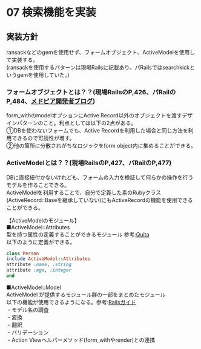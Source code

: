 # 07 検索機能を実装  
## 実装方針  
ransackなどのgemを使用せず、フォームオブジェクト、ActiveModelを使用して実装する。  
(ransackを使用するパターンは現場Railsに記載あり。パRailsではsearchkickというgemを使用していた。)  

### フォームオブジェクトとは？？(現場RailsのP,426、パRailのP,484、[メドピア開発者ブログ](https://tech.medpeer.co.jp/entry/2017/05/09/070758))  
form_withのmodelオプションにActive Record以外のオブジェクトを渡すデザインパターンのこと。利点としては以下の2点がある。  
①DBを使わないフォームでも、Active Recordを利用した場合と同じ方法を利用できるので可読性が増す。  
②他の箇所に分散されがちなロジックをform object内に集めることができる。  

### ActiveModelとは？？(現場RailsのP,427、パRailのP,477)  
DBに直接紐付かないけれども、フォームの入力を検証して何らかの操作を行うモデルを作ることできる。  
ActiveModelを利用することで、自分で定義した素のRubyクラス(ActiveRecord::Baseを継承していない)にもActiveRecordの機能を使用できることができる。  

【ActiveModelのモジュール】  
■ActiveModel::Attributes  
型を持つ属性の定義することができるモジュール
参考:[Quita](https://qiita.com/alpaca_taichou/items/bebace92f06af3f32898)  
以下のように定義ができる。  
```ruby
class Person
include ActiveModel::Attributes
attribute :name, :string
attribute :age, :integer 
end
```

■ActiveModel::Model  
ActiveModel が提供するモジュール群の一部をまとめたモジュール  
以下の機能が使用できるようになる。参考:[Railsガイド](https://railsguides.jp/active_model_basics.html)  
・モデル名の調査  
・変換  
・翻訳  
・バリデーション  
・Action Viewヘルパーメソッド(form_withやrender)との連携  